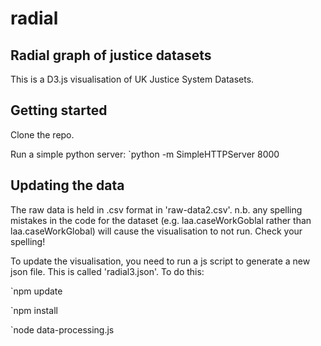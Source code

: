 # radial

## Radial graph of justice datasets

This is a D3.js visualisation of UK Justice System Datasets.

## Getting started

Clone the repo.

Run a simple python server:
`python -m SimpleHTTPServer 8000


## Updating the data

The raw data is held in .csv format in 'raw-data2.csv'. n.b. any spelling mistakes in the code for the dataset (e.g. laa.caseWorkGoblal rather than laa.caseWorkGlobal) will cause the visualisation to not run. Check your spelling!

To update the visualisation, you need to run a js script to generate a new json file. This is called 'radial3.json'. To do this:

`npm update

`npm install

`node data-processing.js
